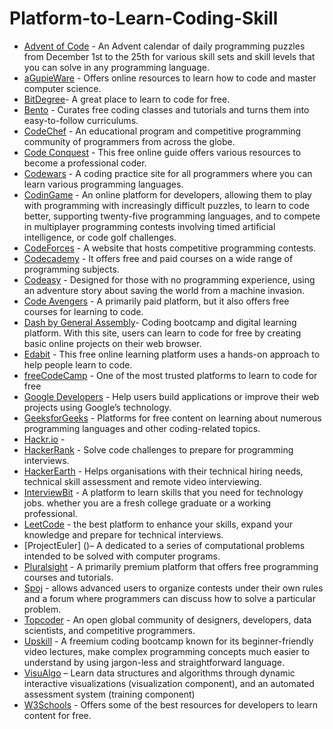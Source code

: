 # Platform-to-Learn-Coding-Skill

- [Advent of Code](https://adventofcode.com/)  - An Advent calendar of daily programming puzzles from December 1st to the 25th for various skill sets and skill levels that you can solve in any programming language. <br/>
- [aGupieWare](http://blog.agupieware.com/2014/05/online-learning-bachelors-level.html) - Offers online resources to learn how to code and master computer science.
- [BitDegree](http://bitdegree.org/)-  A great place to learn to code for free.
- [Bento](https://bento.io/) - Curates free coding classes and tutorials and turns them into easy-to-follow curriculums.
- [CodeChef](https://www.codechef.com/) - An educational program and competitive programming community of programmers from across the globe.
- [Code Conquest](https://www.codeconquest.com/) - This free online guide offers various resources to become a professional coder.
- [Codewars](https://www.codewars.com/) - A coding practice site for all programmers where you can learn various programming languages. 
- [CodinGame](https://www.codingame.com/) - An online platform for developers, allowing them to play with programming with increasingly difficult puzzles, to learn to code better, supporting twenty-five programming languages, and to compete in multiplayer programming contests involving timed artificial intelligence, or code golf challenges.
- [CodeForces](https://codeforces.com/) - A website that hosts competitive programming contests.
- [Codecademy](https://www.codecademy.com/) - It offers free and paid courses on a wide range of programming subjects.
- [Codeasy](https://codeasy.net/) - Designed for those with no programming experience, using an adventure story about saving the world from a machine invasion.
- [Code Avengers](https://www.codeavengers.com/) - A primarily paid platform, but it also offers free courses for learning to code.
- [Dash by General Assembly]()-  Coding bootcamp and digital learning platform. With this site, users can learn to code for free by creating basic online projects on   their web browser.
- [Edabit]() - This free online learning platform uses a hands-on approach to help people learn to code.
- [freeCodeCamp]() - One of the most trusted platforms to learn to code for free
- [Google Developers]() - Help users build applications or improve their web projects using Google’s technology.
- [GeeksforGeeks]() - Platforms for free content on learning about numerous programming languages and other coding-related topics.
- [Hackr.io]() - 
- [HackerRank]() - Solve code challenges to prepare for programming interviews.
- [HackerEarth]() -  Helps organisations with their technical hiring needs, technical skill assessment and remote video interviewing.
- [InterviewBit]() - A platform to learn skills that you need for technology jobs.
whether you are a fresh college graduate or a working professional.
- [LeetCode]() - the best platform to enhance your skills, expand your knowledge and prepare for technical interviews.
- [ProjectEuler] ()– A dedicated to a series of computational problems intended to be solved with computer programs. 
- [Pluralsight]() - A primarily premium platform that offers free programming courses and tutorials.
- [Spoj]() - allows advanced users to organize contests under their own rules and a forum where programmers can discuss how to solve a particular problem.
- [Topcoder]() - An open global community of designers, developers, data scientists, and competitive programmers.
- [Upskill]() - A freemium coding bootcamp known for its beginner-friendly video lectures, make complex programming concepts much easier to understand by using jargon-less and straightforward language.
- [VisuAlgo]() – Learn data structures and algorithms through dynamic interactive visualizations (visualization component), and an automated assessment system (training component)
- [W3Schools]() - Offers some of the best resources for developers to learn content for free.



